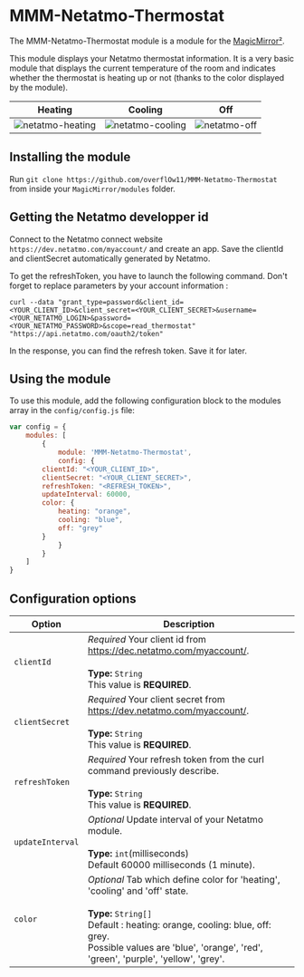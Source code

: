 # MMM-Netatmo-Thermostat

The MMM-Netatmo-Thermostat module is a module for the [MagicMirror²](https://github.com/MichMich/MagicMirror/).

This module displays your Netatmo thermostat information. It is a very basic module that displays the current temperature of the room and indicates whether the thermostat is heating up or not (thanks to the color displayed by the module).

| Heating | Cooling | Off
|----------------- |-----------|--------------
| ![netatmo-heating](https://user-images.githubusercontent.com/8746134/32518926-5ccb2162-c40b-11e7-8a5d-2da147049e4b.png) | ![netatmo-cooling](https://user-images.githubusercontent.com/8746134/32520309-cd8f37a4-c40f-11e7-89b4-aba68b9f6f1f.png) | ![netatmo-off](https://user-images.githubusercontent.com/8746134/32520450-5a2182bc-c410-11e7-9e84-9a339aa2a536.png)

## Installing the module

Run `git clone https://github.com/overflOw11/MMM-Netatmo-Thermostat` from inside your `MagicMirror/modules` folder.

## Getting the Netatmo developper id

Connect to the Netatmo connect website `https://dev.netatmo.com/myaccount/` and create an app.
Save the clientId and clientSecret automatically generated by Netatmo.

To get the refreshToken, you have to launch the following command. Don't forget to replace parameters by your account information :

`curl --data "grant_type=password&client_id=<YOUR_CLIENT_ID>&client_secret=<YOUR_CLIENT_SECRET>&username=<YOUR_NETATMO_LOGIN>&password=<YOUR_NETATMO_PASSWORD>&scope=read_thermostat" "https://api.netatmo.com/oauth2/token"`

In the response, you can find the refresh token. Save it for later.

## Using the module

To use this module, add the following configuration block to the modules array in the `config/config.js` file:
```js
var config = {
    modules: [
        {
            module: 'MMM-Netatmo-Thermostat',
            config: {
		clientId: "<YOUR_CLIENT_ID>",
		clientSecret: "<YOUR_CLIENT_SECRET>",
		refreshToken: "<REFRESH_TOKEN>",
		updateInterval: 60000,
		color: {
			heating: "orange",
			cooling: "blue",
			off: "grey"
		}
            }
        }
    ]
}
```

## Configuration options

| Option           | Description
|----------------- |-----------
| `clientId`       | *Required* Your client id from https://dec.netatmo.com/myaccount/. <br><br>**Type:** `String` <br>This value is **REQUIRED**.
| `clientSecret`   | *Required* Your client secret from https://dev.netatmo.com/myaccount/. <br><br>**Type:** `String` <br>This value is **REQUIRED**.
| `refreshToken`   | *Required* Your refresh token from the curl command previously describe. <br><br>**Type:** `String` <br> This value is **REQUIRED**.
| `updateInterval` | *Optional* Update interval of your Netatmo module. <br><br>**Type:** `int`(milliseconds) <br>Default 60000 milliseconds (1 minute).
| `color`	   | *Optional* Tab which define color for 'heating', 'cooling' and 'off' state. <br><br>**Type:** `String[]`<br>Default : heating: orange, cooling: blue, off: grey.<br>Possible values are 'blue', 'orange', 'red', 'green', 'purple', 'yellow', 'grey'.
